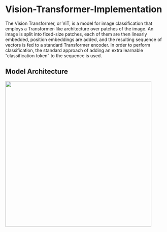 # Vision-Transformer-Implementation

The Vision Transformer, or ViT, is a model for image classification that employs a Transformer-like architecture over patches of the image. An image is split into fixed-size patches, each of them are then linearly embedded, position embeddings are added, and the resulting sequence of vectors is fed to a standard Transformer encoder. In order to perform classification, the standard approach of adding an extra learnable “classification token” to the sequence is used.


## Model Architecture

<p float="left">
  <img src="https://www.deepdetect.com/img/blog_01_vit_arch.png" width="460" />
</p>
